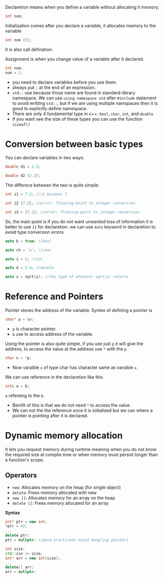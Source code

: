 Declaretion means when you define a variable without allocating it memory.

```cpp
int num;
```

Initialization comes after you declare a variable, it allocates memory to the variable
```cpp
int num {5};
```

It is also call defination.

Assignment is when you change value of a variable after it declared.<br>
```cpp
int num;
num = 2;
```

- you need to declare variables before you use them.
- always put `;` at the end of an expression.
- `std::` use because those name are found in standard-library namespace. We can use `using namespace std` after `#include` statement to avoid writting `std::`, but if we are using multiple namspaces then it is good to explicitly define namespace.
- There are only 4 fundamental type in c++: `bool`, `char`, `int`, and `double`
- if you want see the size of these types you can use the function `sizeof()`

# Conversion between basic types

You can declare variables in two ways:

```cpp
double d1 = 2.3;
```

```cpp
double d2 {2.3};
```

The differece between the two is quite simple:

```cpp
int i1 = 7.2; //i1 becomes 7
```

```cpp
int i2 {7.2}; //error: floating-point to integer conversion
```

```cpp
int i3 = {7.2}; //error: floating-point to integer conversion
```

So, the main point is if you do not want unwanted loss of information it is better to use `{}` for declaretion.
we  can use `auto` keyword in declaretion to avoid type conversion errors

```cpp
auto b = true; //bool
```

```cpp
auto ch = 'x'; //char
```

```cpp
auto i = 2; //int
```

```cpp
auto d = 2.4; //double
```

```cpp
auto z = sqrt(y); //the type of whatever sqrt(y) returns
```

# Reference and Pointers
Pointer stores the address of the variable. Syntex of defining a pointer is 

```cpp
char* p = &v;
```

- `p` is character pointer.
- `&` use to access address of the variable.

Using the pointer is also quite simple, if you  use just `p` it will give the address, to access the value at the address use `*` with the `p`.

```cpp
char x = *p;
```

- Now varaible `x` of type char has character same as variable `v`. 

We can use reference in the declaretion like this 

```cpp
int& a = b; 
```

`a` refereing to the `b`.

- Benifit of this is that we do not need `*` to access the value.
- We can not the the reference once it is initialized but we can where a pointer is pointing after it is declared.

# Dynamic memory allocation
It lets you request memory during runtime meaning when you do not know the required size  at complie time or when memory must persist longer than a function's scope.

## Operators
- `new`: Allocates memory on the heap (for single object)
- `delete`: Frees memory allocated with new
- `new []`: Allocates memory for an array on the heap
- `delete []`: Frees memory allocated for an array

**Syntax**

```cpp
int* ptr = new int;
*ptr = 42;
...
delete ptr;
ptr = nullptr; //good practiceto avoid dangling pointers
```

```cpp
int size;
std::cin >> size;
int* arr = new int[size];
...
delete[] arr;
arr = nullptr;
```